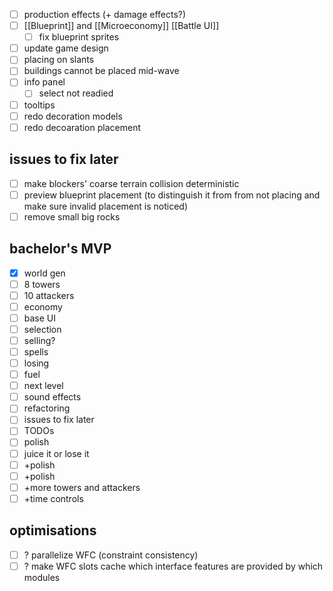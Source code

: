 - [ ] production effects (+ damage effects?)
- [ ] [[Blueprint]] and [[Microeconomy]] [[Battle UI]]
    - [ ] fix blueprint sprites
- [ ] update game design
- [ ] placing on slants
- [ ] buildings cannot be placed mid-wave
- [ ] info panel
    - [ ] select not readied
- [ ] tooltips
- [ ] redo decoration models
- [ ] redo decoaration placement

## issues to fix later
- [ ] make blockers' coarse terrain collision deterministic
- [ ] preview blueprint placement (to distinguish it from from not placing and make sure invalid placement is noticed)
- [ ] remove small big rocks

## bachelor's MVP
- [x] world gen
- [ ] 8 towers
- [ ] 10 attackers
- [ ] economy
- [ ] base UI
- [ ] selection
- [ ] selling?
- [ ] spells
- [ ] losing
- [ ] fuel
- [ ] next level
- [ ] sound effects
- [ ] refactoring
- [ ] issues to fix later
- [ ] TODOs
- [ ] polish
- [ ] juice it or lose it
- [ ] +polish
- [ ] +polish
- [ ] +more towers and attackers
- [ ] +time controls
## optimisations
- [ ] ? parallelize WFC (constraint consistency)
- [ ] ? make WFC slots cache which interface features are provided by which modules
